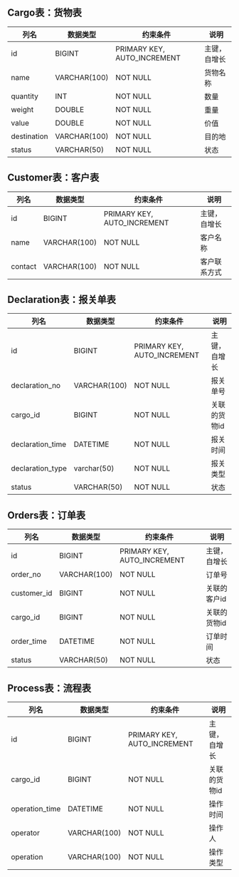 ## Cargo表：货物表

| 列名 | 数据类型 | 约束条件 | 说明 |
| --- | --- | --- | --- |
| id | BIGINT | PRIMARY KEY, AUTO_INCREMENT | 主键，自增长 |
| name | VARCHAR(100) | NOT NULL | 货物名称 |
| quantity | INT | NOT NULL | 数量 |
| weight | DOUBLE | NOT NULL | 重量 |
| value | DOUBLE | NOT NULL | 价值 |
| destination | VARCHAR(100) | NOT NULL | 目的地 |
| status | VARCHAR(50) | NOT NULL | 状态 |

## Customer表：客户表

| 列名 | 数据类型 | 约束条件 | 说明 |
| --- | --- | --- | --- |
| id | BIGINT | PRIMARY KEY, AUTO_INCREMENT | 主键，自增长 |
| name | VARCHAR(100) | NOT NULL | 客户名称 |
| contact | VARCHAR(100) | NOT NULL | 客户联系方式 |

## Declaration表：报关单表

| 列名 | 数据类型 | 约束条件 | 说明 |
| --- | --- | --- | --- |
| id | BIGINT | PRIMARY KEY, AUTO_INCREMENT | 主键，自增长 |
| declaration_no | VARCHAR(100) | NOT NULL | 报关单号 |
| cargo_id | BIGINT | NOT NULL | 关联的货物id |
| declaration_time | DATETIME | NOT NULL | 报关时间 |
| declaration_type | varchar(50) | NOT NULL | 报关类型 |
| status | VARCHAR(50) | NOT NULL | 状态 |

## Orders表：订单表

| 列名 | 数据类型 | 约束条件 | 说明 |
| --- | --- | --- | --- |
| id | BIGINT | PRIMARY KEY, AUTO_INCREMENT | 主键，自增长 |
| order_no | VARCHAR(100) | NOT NULL | 订单号 |
| customer_id | BIGINT | NOT NULL | 关联的客户id |
| cargo_id | BIGINT | NOT NULL | 关联的货物id |
| order_time | DATETIME | NOT NULL | 订单时间 |
| status | VARCHAR(50) | NOT NULL | 状态 |

## Process表：流程表

| 列名 | 数据类型 | 约束条件 | 说明 |
| --- | --- | --- | --- |
| id | BIGINT | PRIMARY KEY, AUTO_INCREMENT | 主键，自增长 |
| cargo_id | BIGINT | NOT NULL | 关联的货物id |
| operation_time | DATETIME | NOT NULL | 操作时间 |
| operator | VARCHAR(100) | NOT NULL | 操作人 |
| operation | VARCHAR(100) | NOT NULL | 操作类型 |
